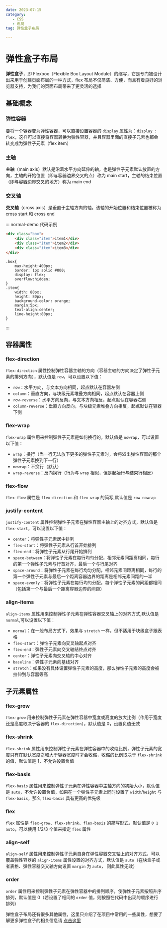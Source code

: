 ```yaml
---
date: 2023-07-15
category:
   - CSS
   - 布局
tag: 弹性盒子布局

---
```



# 弹性盒子布局
**弹性盒子**，即 Flexbox（Flexible Box Layout Module）的缩写，它是专门被设计出来用于创建页面布局的一种方式，flex 布局不仅简洁、方便，而且有着良好的浏览器支持，为我们的页面布局带来了更灵活的选择

## 基础概念
### 弹性容器
要将一个容器变为弹性容器，可以直接设置容器的 `display` 属性为：`display : flex`，这样可以直接将容器转换为弹性容器，并且容器里面的直接子元素也都会转变成为弹性子元素（flex item）
### 主轴
**主轴**（main axis）默认是沿着水平方向延伸的轴，也是弹性子元素默认放置的方向，主轴的开始位置（即与容器边界交叉的点）称为 main start，主轴的结束位置（即与容器边界交叉的地方）称为 main end
### 交叉轴
**交叉轴**（cross axis）是垂直于主轴方向的轴。该轴的开始位置和结束位置被称为 cross start 和 cross end

::: normal-demo 代码示例

```html
<div class="box">
    <div class="item">item1</div>
    <div class="item">item2</div>
    <div class="item">item3</div>
</div>
```

```css{4}
.box{
    max-height:400px;
    border: 1px solid #000;
    display: flex;
    overflow:hidden;
}
.item{
    width: 80px;
    height: 80px;
    background-color: orange;
    margin:5px;
    text-align:center;
    line-height:80px;
}
```
:::



## 容器属性
### flex-direction
`flex-direction` 属性控制弹性容器主轴的方向（容器主轴的方向决定了弹性子元素的排列方向），默认值是 `row`，可以设置以下值：
* `row`：水平方向，与文本方向相同，起点默认在容器左侧
* `column`：垂直方向，与块级元素堆叠方向相同，起点默认在容器上侧
* `row-reverse`：水平方向反向，与文本方向相反，起点默认在容器右侧
* `column-reverse`：垂直方向反向，与块级元素堆叠方向相反，起点默认在容器下侧

<Mgrid type=flex prop=flex-direction></Mgrid>

### flex-wrap
`flex-wrap` 属性用来控制弹性子元素是如何换行的，默认值是 `nowrap`，可以设置以下值：
* `wrap`：换行（当一行无法放下更多的弹性子元素时，会将溢出弹性容器的那个弹性子元素换到下一行）
* `nowrap`：不换行（默认）
* `wrap-reverse`：反向换行（行为与 `wrap` 相似，但是起始行与结束行相反）

<Mgrid type=flex prop=flex-wrap></Mgrid>

### flex-flow
`flex-flow` 属性是 `flex-direction` 和 `flex-wrap` 的简写,默认值是 `row nowrap`

<Mgrid type=flex prop=flex-flow></Mgrid>

### justify-content
`justify-content` 属性控制弹性子元素在弹性容器主轴上的对齐方式，默认值是 `flex-start`，可以设置以下值：
* `center`：将弹性子元素居中排列
* `flex-start`：将弹性子元素从行首开始排列
* `flex-end`：将弹性子元素从行尾开始排列
* `space-between`：将弹性子元素在每行均匀分配，相邻元素间距离相同，每行的第一个弹性子元素与行首对齐，最后一个与行尾对齐
* `space-around`：将弹性子元素在每行均匀分配，相邻元素间距离相同，每行的第一个弹性子元素与最后一个距离容器边界的距离是相邻元素间距的一半
* `space-evenly`：将弹性子元素在每行均匀分配，每个弹性子元素的间距都相同（包括第一个与最后一个距离容器边界的间距）

<Mgrid type=flex prop=justify-content item=3></Mgrid>


### align-items
`align-items` 属性用来控制弹性子元素在弹性容器交叉轴上的对齐方式,默认值是 `normal`,可以设置以下值：
* `normal`：在一般布局方式下，效果与 `stretch` 一样，但不适用于块级盒子跟表格
* `flex-start`：弹性子元素向交叉轴起点对齐
* `flex-end`：弹性子元素向交叉轴结终点对齐
* `center`：弹性子元素向交叉轴的中心对齐
* `baseline`：弹性子元素向基线对齐
* `stretch`：如果没有具体设置弹性子元素的高度，那么弹性子元素的高度会被拉伸到与容器等高

<Mgrid type=flex prop=align-items item=3></Mgrid>





## 子元素属性
### flex-grow
`flex-grow` 用来控制弹性子元素在弹性容器中宽度或高度的放大比例（作用于宽度还是高度取决于容器的 `flex-direction`），默认值是 0，设置负值无效

<Mgrid type=flex prop=flex-grow item=3></Mgrid>


### flex-shrink
`flex-shrink` 属性用来控制弹性子元素在弹性容器中的收缩比例，弹性子元素的宽度只有在默认宽度之和大于容器宽度时才会收缩，收缩的比例取决于 `flex-shrink`的值，默认值是 1，不允许设置负值

<Mgrid type=flex prop=flex-shrink item=3></Mgrid>

### flex-basis
`flex-basis` 属性用来控制弹性子元素在弹性容器中主轴方向的初始大小，默认值是 `auto`，不允许设置负值，如果在一个弹性子元素上同时设置了 `width`/`height` 与 `flex-basis`，那么 `flex-basis` 具有更高的优先级

<Mgrid type=flex prop=flex-basis item=3></Mgrid>


### flex
`flex` 属性是 `flex-grow`、`flex-shrink`、`flex-basis` 的简写形式，默认值是 `0 1 auto`，可以使用 1/2/3 个值来指定 `flex` 属性

<Mgrid type=flex prop=flex item=3></Mgrid>


### align-self
`align-self` 属性用来控制弹性子元素自身在弹性容器交叉轴上的对齐方式，可以覆盖弹性容器的 `align-items` 属性设置的对齐方式，默认值是 `auto`（在块盒子或者表格、弹性容器交叉轴方向设置 `margin` 为 `auto`， 则此属性无效）

<Mgrid type=flex prop=align-self item=3></Mgrid>


### order
`order` 属性用来控制弹性子元素在弹性容器中的排列顺序，使弹性子元素按照升序排列，默认值是 0（若设置了相同的 `order` 值，则按照在代码中出现的顺序进行排列）

<Mgrid type=flex prop=order></Mgrid>


<Minfo>

弹性盒子布局还有很多其他属性，这里只介绍了在项目中常用的一些属性，想要了解更多弹性盒子的相关信息请 [点击这里][flex-box]

</Minfo>

[flex-box]:https://developer.mozilla.org/zh-CN/docs/Web/CSS/CSS_flexible_box_layout/Basic_concepts_of_flexbox